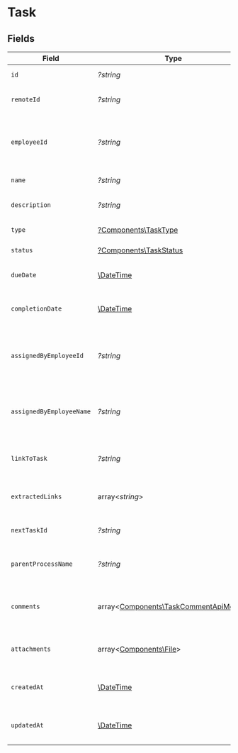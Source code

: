 # Task


## Fields

| Field                                                                                   | Type                                                                                    | Required                                                                                | Description                                                                             | Example                                                                                 |
| --------------------------------------------------------------------------------------- | --------------------------------------------------------------------------------------- | --------------------------------------------------------------------------------------- | --------------------------------------------------------------------------------------- | --------------------------------------------------------------------------------------- |
| `id`                                                                                    | *?string*                                                                               | :heavy_minus_sign:                                                                      | Unique identifier                                                                       | 8187e5da-dc77-475e-9949-af0f1fa4e4e3                                                    |
| `remoteId`                                                                              | *?string*                                                                               | :heavy_minus_sign:                                                                      | Provider's unique identifier                                                            | 8187e5da-dc77-475e-9949-af0f1fa4e4e3                                                    |
| `employeeId`                                                                            | *?string*                                                                               | :heavy_minus_sign:                                                                      | The employee ID associated with this task                                               | cx280928937                                                                             |
| `name`                                                                                  | *?string*                                                                               | :heavy_minus_sign:                                                                      | The name of the task                                                                    | Complete onboarding documents                                                           |
| `description`                                                                           | *?string*                                                                               | :heavy_minus_sign:                                                                      | The description of the task                                                             | Please complete all required onboarding documents in the employee portal                |
| `type`                                                                                  | [?Components\TaskType](../../Models/Components/TaskType.md)                             | :heavy_minus_sign:                                                                      | The type of the task                                                                    |                                                                                         |
| `status`                                                                                | [?Components\TaskStatus](../../Models/Components/TaskStatus.md)                         | :heavy_minus_sign:                                                                      | The status of the task                                                                  |                                                                                         |
| `dueDate`                                                                               | [\DateTime](https://www.php.net/manual/en/class.datetime.php)                           | :heavy_minus_sign:                                                                      | The due date of the task                                                                | 2024-03-20T23:59:59.000Z                                                                |
| `completionDate`                                                                        | [\DateTime](https://www.php.net/manual/en/class.datetime.php)                           | :heavy_minus_sign:                                                                      | The completion date of the task                                                         | 2024-03-19T15:30:00.000Z                                                                |
| `assignedByEmployeeId`                                                                  | *?string*                                                                               | :heavy_minus_sign:                                                                      | The ID of the employee who assigned this task                                           | cx280928938                                                                             |
| `assignedByEmployeeName`                                                                | *?string*                                                                               | :heavy_minus_sign:                                                                      | The name of the employee who assigned this task                                         | John Smith                                                                              |
| `linkToTask`                                                                            | *?string*                                                                               | :heavy_minus_sign:                                                                      | Link to the task in the provider system                                                 | https://provider.com/tasks/123                                                          |
| `extractedLinks`                                                                        | array<*string*>                                                                         | :heavy_minus_sign:                                                                      | List of extracted links from the task                                                   | [<br/>"https://provider.com/docs/1",<br/>"https://provider.com/forms/2"<br/>]           |
| `nextTaskId`                                                                            | *?string*                                                                               | :heavy_minus_sign:                                                                      | ID of the next task in sequence                                                         | cx280928939                                                                             |
| `parentProcessName`                                                                     | *?string*                                                                               | :heavy_minus_sign:                                                                      | Name of the parent process of this task                                                 | Onboarding Tasks                                                                        |
| `comments`                                                                              | array<[Components\TaskCommentApiModel](../../Models/Components/TaskCommentApiModel.md)> | :heavy_minus_sign:                                                                      | The comments associated with this task                                                  |                                                                                         |
| `attachments`                                                                           | array<[Components\File](../../Models/Components/File.md)>                               | :heavy_minus_sign:                                                                      | The documents attached to this task                                                     |                                                                                         |
| `createdAt`                                                                             | [\DateTime](https://www.php.net/manual/en/class.datetime.php)                           | :heavy_minus_sign:                                                                      | The creation date of this task                                                          | 2024-03-15T10:00:00.000Z                                                                |
| `updatedAt`                                                                             | [\DateTime](https://www.php.net/manual/en/class.datetime.php)                           | :heavy_minus_sign:                                                                      | The last updated date of this task                                                      | 2024-03-19T15:30:00.000Z                                                                |